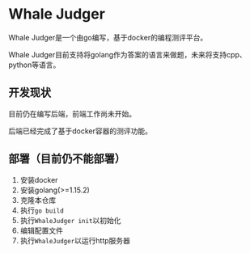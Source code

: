 # Whale Judger

Whale Judger是一个由go编写，基于docker的编程测评平台。

Whale Judger目前支持将golang作为答案的语言来做题，未来将支持cpp、python等语言。

## 开发现状

目前仍在编写后端，前端工作尚未开始。

后端已经完成了基于docker容器的测评功能。

## 部署（目前仍不能部署）

1. 安装docker
2. 安装golang(>=1.15.2)
3. 克隆本仓库
4. 执行`go build`
5. 执行`WhaleJudger init`以初始化
6. 编辑配置文件
7. 执行`WhaleJudger`以运行http服务器